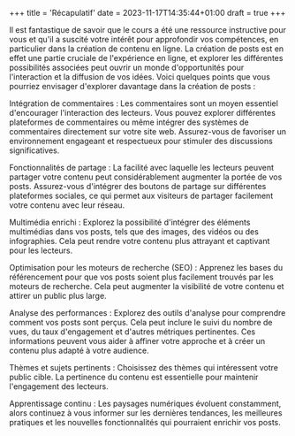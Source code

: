 +++
title = 'Récapulatif'
date = 2023-11-17T14:35:44+01:00
draft = true
+++
 
Il est fantastique de savoir que le cours a été une ressource instructive pour vous et qu'il a suscité votre intérêt pour approfondir vos compétences, en particulier dans la création de contenu en ligne. La création de posts est en effet une partie cruciale de l'expérience en ligne, et explorer les différentes possibilités associées peut ouvrir un monde d'opportunités pour l'interaction et la diffusion de vos idées. Voici quelques points que vous pourriez envisager d'explorer davantage dans la création de posts :

Intégration de commentaires : Les commentaires sont un moyen essentiel d'encourager l'interaction des lecteurs. Vous pouvez explorer différentes plateformes de commentaires ou même intégrer des systèmes de commentaires directement sur votre site web. Assurez-vous de favoriser un environnement engageant et respectueux pour stimuler des discussions significatives.

Fonctionnalités de partage : La facilité avec laquelle les lecteurs peuvent partager votre contenu peut considérablement augmenter la portée de vos posts. Assurez-vous d'intégrer des boutons de partage sur différentes plateformes sociales, ce qui permet aux visiteurs de partager facilement votre contenu avec leur réseau.

Multimédia enrichi : Explorez la possibilité d'intégrer des éléments multimédias dans vos posts, tels que des images, des vidéos ou des infographies. Cela peut rendre votre contenu plus attrayant et captivant pour les lecteurs.

Optimisation pour les moteurs de recherche (SEO) : Apprenez les bases du référencement pour que vos posts soient plus facilement trouvés par les moteurs de recherche. Cela peut augmenter la visibilité de votre contenu et attirer un public plus large.

Analyse des performances : Explorez des outils d'analyse pour comprendre comment vos posts sont perçus. Cela peut inclure le suivi du nombre de vues, du taux d'engagement et d'autres métriques pertinentes. Ces informations peuvent vous aider à affiner votre approche et à créer un contenu plus adapté à votre audience.

Thèmes et sujets pertinents : Choisissez des thèmes qui intéressent votre public cible. La pertinence du contenu est essentielle pour maintenir l'engagement des lecteurs.

Apprentissage continu : Les paysages numériques évoluent constamment, alors continuez à vous informer sur les dernières tendances, les meilleures pratiques et les nouvelles fonctionnalités qui pourraient enrichir vos posts.